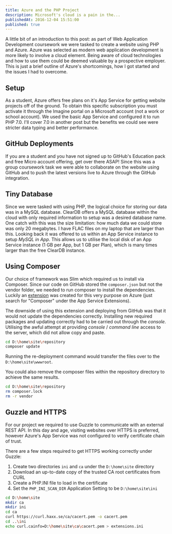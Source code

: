 ```yaml
---
title: Azure and the PHP Project
description: Microsoft's cloud is a pain in the...
publishedAt: 2016-12-04 15:51:00
published: true
---
```


A little bit of an introduction to this post: as part of Web Application Development coursework we were tasked to create a website using PHP and Azure.
Azure was selected as modern web application development is more likely to involve a cloud element.
Being aware of cloud technologies and how to use them could be deemed valuable by a prospective employer.
This is just a brief outline of Azure's shortcomings, how I got started and the issues I had to overcome.

## Setup

As a student, Azure offers free plans on it's App Service for getting website projects off of the ground.
To obtain this specific subscription you must activate it through the Imagine portal on a Microsoft account (not a work or school account).
We used the basic App Service and configured it to run PHP 7.0. I'll cover 7.0 in another post but the benefits we could see were stricter data typing and better performance.

## GitHub Deployments

If you are a student and you have not signed up to GitHub's Education pack and free Micro account offering, get over there ASAP!
Since this was a group coursework task we were able to collaborate on the website using GitHub and to push the latest versions live to Azure through the GitHub integration.

## Tiny Database

Since we were tasked with using PHP, the logical choice for storing our data was in a MySQL database.
ClearDB offers a MySQL database within the cloud with only required information to setup was a desired database name.
One catch with this was the size limitation: how much data we could store was only 20 megabytes. I have FLAC files on my laptop that are larger than this.
Looking back it was offered to us within an App Service instance to setup _MySQL in App_.
This allows us to utilise the local disk of an App Service instance (1 GB per App, but 1 GB per Plan), which is many times larger than the free ClearDB instance.

## Using Composer

Our choice of framework was Slim which required us to install via Composer.
Since our code on GitHub stored the `composer.json` but not the vendor folder, we needed to run composer to install the dependencies.
Luckily an [extension][2] was created for this very purpose on Azure (just search for "Composer" under the App Service Extensions).

The downside of using this extension and deploying from GitHub was that it would not update the dependencies correctly.
Installing new required packages and updating correctly had to be carried out through the _console_.
Utilising the awful attempt at providing _console_ / _command line_ access to the server, which did not allow copy and paste.

``` bash
cd D:\home\site\repository
composer update
```

Running the re-deployment command would transfer the files over to the `D:\home\site\wwwroot`.

You could also remove the composer files within the repository directory to achieve the same results.

``` bash
cd D:\home\site\repository
rm composer.lock
rm -r vendor
```

## Guzzle and HTTPS

For our project we required to use Guzzle to communicate with an external REST API.
In this day and age, visiting websites over HTTPS is preferred, however Azure's App Service was not configured to verify certificate chain of trust.

There are a few steps required to get HTTPS working correctly under Guzzle:

1. Create two directories `ini` and `ca` under the `D:\home\site` directory
2. Download an up-to-date copy of the trusted CA root certificates from CURL
3. Create a PHP.INI file to load in the certificate
4. Set the `PHP_INI_SCAN_DIR` Application Setting to be `D:\home\site\ini`


``` bash
cd D:\home\site
mkdir ca
mkdir ini
cd ca
curl https://curl.haxx.se/ca/cacert.pem -o cacert.pem
cd ..\ini
echo curl.cainfo=D:\home\site\ca\cacert.pem > extensions.ini
```

[2]: https://github.com/SyntaxC4-MSFT/ComposerExtension
